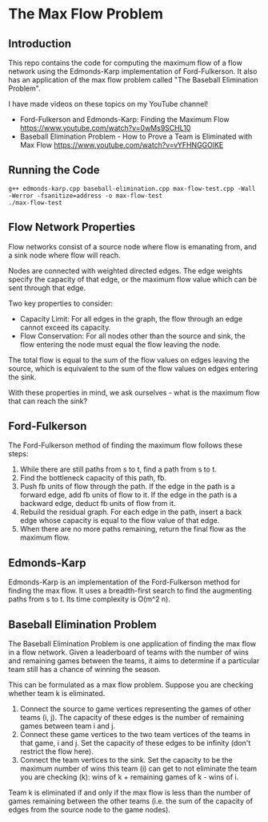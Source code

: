 # The Max Flow Problem

## Introduction
This repo contains the code for computing the maximum flow of a flow network using the Edmonds-Karp implementation of Ford-Fulkerson. It also has an application of the max flow problem called "The Baseball Elimination Problem".

I have made videos on these topics on my YouTube channel!
* Ford-Fulkerson and Edmonds-Karp: Finding the Maximum Flow
https://www.youtube.com/watch?v=0wMs9SCHL10
* Baseball Elimination Problem - How to Prove a Team is Eliminated with Max Flow
https://www.youtube.com/watch?v=vYFHNGGOlKE

## Running the Code
```
g++ edmonds-karp.cpp baseball-elimination.cpp max-flow-test.cpp -Wall -Werror -fsanitize=address -o max-flow-test
./max-flow-test
```

## Flow Network Properties
Flow networks consist of a source node where flow is emanating from, and a sink node where flow will reach. 

Nodes are connected with weighted directed edges. The edge weights specify the capacity of that edge, or the maximum flow value which can be sent through that edge.

Two key properties to consider:
* Capacity Limit: For all edges in the graph, the flow through an edge cannot exceed its capacity.
* Flow Conservation: For all nodes other than the source and sink, the flow entering the node must equal the flow leaving the node.

The total flow is equal to the sum of the flow values on edges leaving the source, which is equivalent to the sum of the flow values on edges entering the sink.

With these properties in mind, we ask ourselves - what is the maximum flow that can reach the sink?

## Ford-Fulkerson
The Ford-Fulkerson method of finding the maximum flow follows these steps:
1. While there are still paths from s to t, find a path from s to t.
2. Find the bottleneck capacity of this path, fb.
3. Push fb units of flow through the path. If the edge in the path is a forward edge, add fb units of flow to it. If the edge in the path is a backward edge, deduct fb units of flow from it.
4. Rebuild the residual graph. For each edge in the path, insert a back edge whose capacity is equal to the flow value of that edge.
5. When there are no more paths remaining, return the final flow as the maximum flow.

## Edmonds-Karp
Edmonds-Karp is an implementation of the Ford-Fulkerson method for finding the max flow. It uses a breadth-first search to find the augmenting paths from s to t. Its time complexity is O(m^2 n).

## Baseball Elimination Problem
The Baseball Elimination Problem is one application of finding the max flow in a flow network. Given a leaderboard of teams with the number of wins and remaining games between the teams, it aims to determine if a particular team still has a chance of winning the season.

This can be formulated as a max flow problem. Suppose you are checking whether team k is eliminated.

1. Connect the source to game vertices representing the games of other teams (i, j). The capacity of these edges is the number of remaining games between team i and j.
2. Connect these game vertices to the two team vertices of the teams in that game, i and j. Set the capacity of these edges to be infinity (don't restrict the flow here).
3. Connect the team vertices to the sink. Set the capacity to be the maximum number of wins this team (i) can get to not eliminate the team you are checking (k): wins of k + remaining games of k - wins of i.

Team k is eliminated if and only if the max flow is less than the number of games remaining between the other teams (i.e. the sum of the capacity of edges from the source node to the game nodes).

